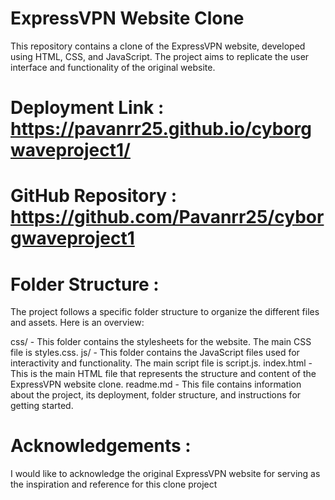 # ExpressVPN Website Clone
This repository contains a clone of the ExpressVPN website, developed using HTML, CSS, and JavaScript.
 The project aims to replicate the user interface and functionality of the original website.
# Deployment Link : https://pavanrr25.github.io/cyborgwaveproject1/
# GitHub Repository : https://github.com/Pavanrr25/cyborgwaveproject1
# Folder Structure :
The project follows a specific folder structure to organize the different files and assets. Here is an overview:

css/ - This folder contains the stylesheets for the website. The main CSS file is styles.css.
js/ - This folder contains the JavaScript files used for interactivity and functionality. The main script file is script.js.
index.html - This is the main HTML file that represents the structure and content of the ExpressVPN website clone.
readme.md - This file contains information about the project, its deployment, folder structure, and instructions for getting started.

# Acknowledgements : 
I would like to acknowledge the original ExpressVPN website for serving as the inspiration and reference for this clone project
 

